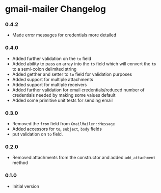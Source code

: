 # gmail-mailer Changelog

### 0.4.2
* Made error messages for credentials more detailed

### 0.4.0
* Added further validation on the `to` field
* Added ability to pass an array into the `to` field which will convert the `to` to a semi-colon delimited string
* Added getther and setter to `to` field for validation purposes
* Added support for multiple attachments 
* Added support for multiple receivers 
* Added further validation for email credentials/reduced number of credentials needed by making some values default
* Added some primitive unit tests for sending email

### 0.3.0
* Removed the `from` field from `GmailMailer::Message`
* Added accessors for `to`, `subject`, `body` fields
* put validation on `to` field. 

### 0.2.0
* Removed attachments from the constructor and added `add_attachment` method

### 0.1.0
* Initial version
